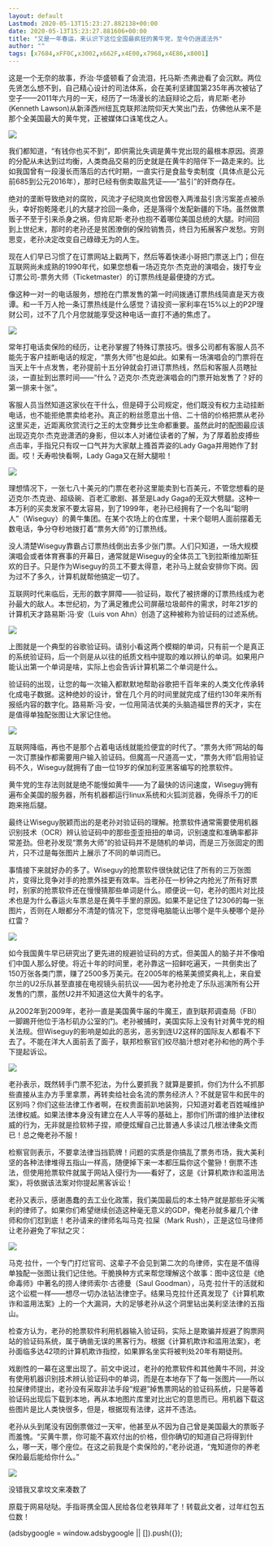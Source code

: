 ```yaml
---
layout: default
Lastmod: 2020-05-13T15:23:27.882138+00:00
date: 2020-05-13T15:23:27.881606+00:00
title: "又是一年春运，来认识下这位全国最疯狂的黄牛党，至今仍逍遥法外"
author: ""
tags: [x7684,xFF0C,x3002,x662F,x4E00,x7968,x4E86,x8001]
---
```


这是一个无奈的故事，乔治·华盛顿看了会流泪，托马斯·杰弗逊看了会沉默。两位先贤怎么想不到，自己精心设计的司法体系，会在美利坚建国第235年再次被钻了空子——2011年六月的一天，经历了一场漫长的法庭辩论之后，肯尼斯·老孙(Kenneth Lawson)从新泽西州纽瓦克联邦法院仰天大笑出门去，仿佛他从来不是那个全美国最大的黄牛党，正被媒体口诛笔伐之人。

![](https://images.weserv.nl/?url=https%3A//mmbiz.qpic.cn/mmbiz_png/ib1vDy1o2s0h62QkzaRL4hsLdNAicyHMor0ubCYqaMTsn8SxVEmuH8hUyGkncPmic0zibibsWTIY1mJfM21apdJ620A/640%3Fwx_fmt%3Dpng)

我们都知道，“有钱你也买不到”，即供需比失调是黄牛党出现的最根本原因。资源的分配从未达到过均衡，人类商品交易的历史就是在黄牛的陪伴下一路走来的。比如我国曾有一段漫长而落后的古代时期，一直实行是食盐专卖制度（具体点是公元前685到公元2016年），那时已经有倒卖取盐凭证——“盐引”的奸商存在。

绝对的垄断导致绝对的腐败，风流才子纪晓岚也曾因卷入两淮盐引贪污案差点被杀头，幸好抱乾隆老儿的大腿才捡回一条命，还是落得个发配新疆的下场。虽然做票贩子不至于引来杀身之祸，但肯尼斯·老孙也抱不着哪位美国总统的大腿。时间回到上世纪末，那时的老孙还是贫困潦倒的保险销售员，终日为拓展客户发愁。穷则思变，老孙决定改变自己碌碌无为的人生。

现在人们早已习惯了在订票网站上戳两下，然后等着快递小哥把门票送上门；但在互联网尚未成熟的1990年代，如果您想看一场迈克尔·杰克逊的演唱会，拨打专业订票公司-票务大师（Ticketmaster）的订票热线是最便捷的方式。

像这种一对一的电话服务，想抢在门票发售的第一时间拨通订票热线简直是天方夜谭。和一千万人抢一条订票热线是什么感觉？请投资一家利率在15%以上的P2P理财公司，过不了几个月您就能享受这种电话一直打不通的焦虑了。

![](https://images.weserv.nl/?url=https%3A//mmbiz.qpic.cn/mmbiz_jpg/ib1vDy1o2s0h62QkzaRL4hsLdNAicyHMorslPlG5CmMXskCLtwvzglrwibtcqsMWGMY0DS5HI54z27P1yDhANqwYw/640%3Fwx_fmt%3Djpeg)

常年打电话卖保险的经历，让老孙掌握了特殊订票技巧。很多公司都有客服人员不能先于客户挂断电话的规定，“票务大师”也是如此。如果有一场演唱会的门票将在当天上午十点发售，老孙提前十五分钟就会打进订票热线，然后和客服人员瞎扯淡，一直扯到出票时间——“什么？迈克尔·杰克逊演唱会的门票开始发售了？好的第一排来十张”。

客服人员当然知道这家伙在干什么，但是碍于公司规定，他们既没有权力主动挂断电话，也不能拒绝票卖给老孙。真正的粉丝愿意出十倍、二十倍的价格把票从老孙这里买走，近距离欣赏流行之王的太空舞步比生命都重要。虽然此时的配图最应该出现迈克尔·杰克逊潇洒的身影，但以本人对诸位读者的了解，为了厚着脸皮搏些点击率，手指兄只有叹一口气并为大家献上搔首弄姿的Lady Gaga并用她作了封面。哎！夭寿啦快看啊，Lady Gaga又在掰大腿啦！

![](https://images.weserv.nl/?url=https%3A//mmbiz.qpic.cn/mmbiz_jpg/ib1vDy1o2s0h62QkzaRL4hsLdNAicyHMorjmKH7Xvg884h4T6GKoqDbplUstDHmfAH1eXx65Oek3jico3vFm8YpBg/640%3Fwx_fmt%3Djpeg)

理想情况下，一张七八十美元的门票在老孙这里能卖到七百美元，不管您想看的是迈克尔·杰克逊、超级碗、百老汇歌剧、甚至是Lady Gaga的无双大劈腿。这种一本万利的买卖发家不要太容易，到了1999年，老孙已经拥有了一个名叫“聪明人”（Wiseguy）的黄牛集团。在某个农场上的仓库里，十来个聪明人面前摆着无数电话，争分夺秒地拨打着“票务大师”的订票热线。

没人清楚Wiseguy靠霸占订票热线倒出去多少张门票。人们只知道，一场大规模演唱会或者体育赛事的开幕日，通常就是Wiseguy的全体员工飞到拉斯维加斯狂欢的日子。只是作为Wiseguy的员工不要太得意，老孙马上就会安排你下岗。因为过不了多久，计算机就帮他搞定一切了。

互联网时代来临后，无形的数字屏障——验证码，取代了被挤爆的订票热线成为老孙最大的敌人。本世纪初，为了满足雅虎公司屏蔽垃圾邮件的需求，时年21岁的计算机天才路易斯·冯·安（Luis von Ahn）创造了这种被称为验证码的过滤系统。

![](https://images.weserv.nl/?url=https%3A//mmbiz.qpic.cn/mmbiz_jpg/ib1vDy1o2s0h62QkzaRL4hsLdNAicyHMoriconLC8Rojgias4C0c5Tw2ZfXiavjX3ibMhu0hMNbqeFPmBK6jbKXibRNHA/640%3Fwx_fmt%3Djpeg)

上图就是一个典型的谷歌验证码。请别小看这两个模糊的单词，只有前一个是真正的系统验证码，后一个则是从以往的纸质文档中提取的难以辨认的单词。如果用户能认出第一个单词是啥，实际上也会告诉计算机第二个单词是什么。

验证码的出现，让您的每一次输入都默默地帮助谷歌把千百年来的人类文化传承转化成电子数据。这种绝妙的设计，曾在几个月的时间里就完成了纽约130年来所有报纸内容的数字化。路易斯·冯·安，一位用简洁优美的头脑造福世界的天才，实在是值得单独配张图让大家记住他。

![](https://images.weserv.nl/?url=https%3A//mmbiz.qpic.cn/mmbiz_jpg/ib1vDy1o2s0h62QkzaRL4hsLdNAicyHMorI3LIRVPfj5pjBJO5pdIjjQicLb808JRKyZmCgoG0ibAiblLfX7KNLydSA/640%3Fwx_fmt%3Djpeg)

互联网降临，再也不是那个占着电话线就能捡便宜的时代了。“票务大师”网站的每一次订票操作都需要用户输入验证码。但魔高一尺道高一丈，“票务大师”启用验证码不久，Wiseguy就拥有了由一位19岁的保加利亚黑客编写的抢票软件。

黄牛党的生存法则就是绝不能慢如黄牛——为了最快的访问速度，Wiseguy拥有遍布全美国的服务器，所有机器都运行linux系统和火狐浏览器，免得杀千刀的IE跑来拖后腿。

最终让Wiseguy脱颖而出的是老孙对验证码的理解。抢票软件通常需要使用机器识别技术（OCR）辨认验证码中的那些歪歪扭扭的单词，识别速度和准确率都非常差劲。但老孙发现“票务大师”的验证码并不是随机的单词，而是三万张固定的图片，只不过是每张图片上展示了不同的单词而已。

事情接下来就好办的多了。Wiseguy的抢票软件很快就记住了所有的三万张图片，变得比竞争对手的抢票外挂更有效率。当老孙在一秒钟之内抢光了所有好票时，别家的抢票软件还在慢慢猜那些单词是什么。顺便说一句，老孙的图片对比技术也是为什么春运火车票总是在黄牛手里的原因。如果不是记住了12306的每一张图片，否则在人眼都分不清楚的情况下，您觉得电脑能认出哪个是牛头梗哪个是孙红雷？

![](https://images.weserv.nl/?url=https%3A//mmbiz.qpic.cn/mmbiz_jpg/ib1vDy1o2s0h62QkzaRL4hsLdNAicyHMorTTrG8HWODRriazqVbddvHBr0dpOniaGQdO2jZyo0ib9HAuYfdcFibyHvAw/640%3Fwx_fmt%3Djpeg)

如今我国黄牛早已研究出了更先进的规避验证码的方式，但美国人的脑子并不像咱们中国人那么好使。将近十年的时间里，老孙靠这一招鲜吃遍天，一共倒卖出了150万张各类门票，赚了2500多万美元。在2005年的格莱美颁奖典礼上，来自爱尔兰的U2乐队甚至直接在电视镜头前抗议——因为老孙抢走了乐队巡演所有公开发售的门票，虽然U2并不知道这位大黄牛的名字。  

从2002年到2009年，老孙一直是美国黄牛届的牛魔王，直到联邦调查局（FBI）一脚踢开他位于洛杉矶办公室的门。老孙被捕时，美国实际上没有针对黄牛党的相关法规。但Wiseguy的影响是如此的恶劣，恶劣到连U2这样的国际友人都看不下去了。不能在洋大人面前丢了面子，联邦检察官们绞尽脑汁想对老孙和他的两个手下提起诉讼。

![](https://images.weserv.nl/?url=https%3A//mmbiz.qpic.cn/mmbiz_jpg/ib1vDy1o2s0h62QkzaRL4hsLdNAicyHMorib9dJyEEOkD0rjZAuknesrZvJnRFPUAbhQAaibQYTbp0eiayZmxOBuemA/640%3Fwx_fmt%3Djpeg)

老孙表示，既然转手门票不犯法，为什么要抓我？就算是要抓，你们为什么不抓那些直接从主办方手里拿票，再转卖给社会名流的票务经济人？不就是官牛和民牛的区别吗？你们这些法律工作者啊，在权贵面前趴地装狗，只知道对着老百姓喊维护法律权威。如果法律本身没有建立在人人平等的基础上，那你们所谓的维护法律权威的行为，无非就是捡软柿子捏，顺便炫耀自己比普通人多读过几根法律条文而已！总之俺老孙不服！

检察官则表示，不要拿法律当挡箭牌！问题的实质是你搞乱了票务市场，我大美利坚的各种法律堆得五指山一样高，随便掉下来一本都压扁你这个鳖狲！倒票不违法，但使用抢票软件就属于网站入侵行为——看好了，这是《计算机欺诈和滥用法案》，将依据该法案对你提起黑客诉讼！

老孙又表示，感谢愚蠢的去工业化政策，我们美国最后的本土特产就是那些牙尖嘴利的律师了。如果你们希望继续创造这种毫无意义的GDP，俺老孙就多雇几个律师和你们怼到底！老孙请来的律师名叫马克·拉屎（Mark Rush），正是这位马律师让老孙避免了牢狱之灾：

![](https://images.weserv.nl/?url=https%3A//mmbiz.qpic.cn/mmbiz_png/ib1vDy1o2s0h62QkzaRL4hsLdNAicyHMorxX27LGF10cerBNRybQ6Db2nRhZQaoqfupX0L0jJ34btLJYDJDuVrzg/640%3Fwx_fmt%3Dpng)

马克·拉什，一个专门打烂官司、这辈子不会见到第二次的鸟律师，实在是不值得单独配一张图让我们记住他。干脆换种方式来帮您理解这个故事：图中这位是《绝命毒师》中著名的捞人律师索尔·古德曼（Saul Goodman），马克·拉什干的活就和这个讼棍一样——想尽一切办法钻法律空子。结果马克拉什还真发现了《计算机欺诈和滥用法案》上的一个大漏洞，大的足够老孙从这个洞里钻出美利坚法律的五指山。

检查方认为，老孙的抢票软件利用机器输入验证码，实际上是欺骗并规避了购票网站的验证码系统，属于确凿无误的黑客行为。根据《计算机欺诈和滥用法案》，老孙面临多达42项的计算机欺诈指控，如果罪名坐实将被判处20年有期徒刑。

戏剧性的一幕在这里出现了。前文中说过，老孙的抢票软件和其他黄牛不同，并没有使用机器识别技术辨认验证码中的单词，而是在本地存下了每一张图片——所以拉屎律师提出，老孙没有采取非法手段“规避”掉售票网站的验证码系统，只是等着验证码出现后下载到本地，再从本地图片库里对比出它的意思而已。用机器下载这些图片是比人类快很多，但是，根据现有法律，这并不违法。

老孙从头到尾没有因倒票做过一天牢，他甚至从不因为自己曾是美国最大的票贩子而羞愧。“买黄牛票，你可能不喜欢付出的价格，但你确切的知道自己将得到什么，哪一天，哪个座位。在这之前我是个卖保险的，”老孙说道，“鬼知道你的养老保险最后能给你什么。”

![](https://images.weserv.nl/?url=https%3A//mmbiz.qpic.cn/mmbiz_png/ib1vDy1o2s0iaibsgq79sImaBocAAwvbN4ic6P7b8fBhtyxkm7ZaS8fUqmjxeKnOQicA3UORYDyibvHVINOgnicZ56iatQ/640%3Fwx_fmt%3Dgif)

没错我又拿坟文来凑数了

原载于网易哒哒。手指哥携全国人民给各位老铁拜年了！转载此文者，过年红包五位数！

(adsbygoogle = window.adsbygoogle || \[\]).push({});

